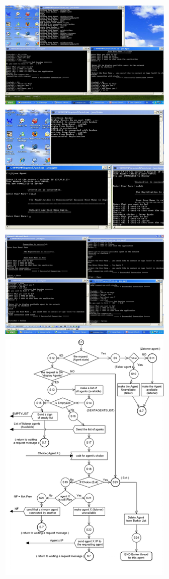 ![alt text](https://github.com/salaheddin-darwish/OO-Comm-ChatApp/blob/main/Images/Chat.jpg?raw=true)

![alt text](https://github.com/salaheddin-darwish/OO-Comm-ChatApp/blob/main/Images/two%20agen.jpg?raw=true)

![alt text](https://github.com/salaheddin-darwish/OO-Comm-ChatApp/blob/main/Images/4%20Agents.jpg?raw=true)

![alt text](https://github.com/salaheddin-darwish/OO-Comm-ChatApp/blob/main/Images/BrokerDiagram2up.JPG?raw=true)
